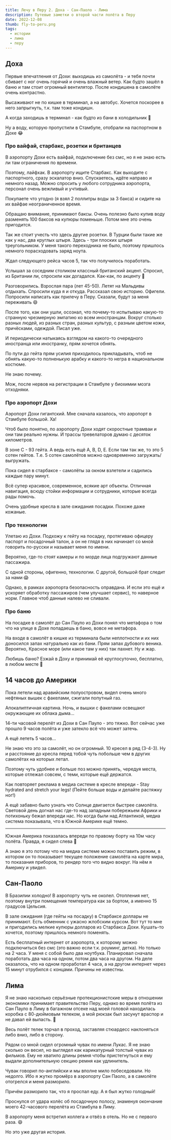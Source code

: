 ```yaml
---
title: Лечу в Перу 2. Доха - Сан-Паоло - Лима
description: Путевые заметки о второй части полёта в Перу
date: 2022-12-08
thumb: fly-to-peru.png
tags:
  - истории
  - лима
  - перу
---
```


## Доха

Первые впечатления от Дохи: выходишь из самолёта - и тебя почти сбивает с ног очень горячий и очень влажный ветер. Как будто зашёл в баню и там стоит огромный вентилятор. После кондишена в самолёте очень контрастно.

Высаживают не по кишке в терминал, а на автобус. Хочется поскорее в него запрыгнуть, т.к. там тоже кондишн.

А когда заходишь в терминал - как будто из бани в холодильник 🙈

Ну а воду, которую пропустили в Стамбуле, отобрали на паспортном в Дохе 😂

### Про вайфай, старбакс, розетки и британцев

В аэропорту Дохи есть вайфай, подключение без смс, но я не знаю есть ли там ограничения по времени.

Поэтому, лайфхак. В аэропорту ищите Старбакс. Как выходите с паспортного, сразу эскалатор вниз. Спускаетесь, идёте направо и немного назад. Можно спросить у любого сотрудника аэропорта, персонал очень вежливый и учтивый.

Покупаете что угодно (я взял 2 поллитры воды за 3 бакса) и сидите на их вайфае неограниченное время.

Обращаю внимание, принимают баксы. Очень полезно было купив воду разменять 100 баксов на купюры поменьше. Потом мне это очень пригодится.

Так же стоит учесть что здесь другие розетки. В Турции были такие же как у нас, два круглых штыря. Здесь - три плоских штыря треугольником. У меня такого переходника не было, поэтому пришлось немного порасходовать заряд ноута.

Ждал следующего рейса часов 5, так что получилось поработать.

Услышал за соседним столиком классный британский акцент. Спросил, из Британии ли, спросили как догадался. Как-как, по акценту 🙂

Разговорились. Взрослая пара (лет 45-50). Летят на Мальдивы отдыхать. Спросили куда я и откуда. Рассказал свою историю. Офигели. Попросили написать как прилечу в Перу. Сказали, будут за меня переживать 😄

После того, как они ушли, осознал, что почему-то испытываю какую-то странную чрезмерную эмпатию ко всем иностранцам. Вокруг столько разных людей, из разных стран, разных культур, с разным цветом кожи, причёсками, одеждой. Писал уже.

И периодически натыкаясь взглядом на какого-то очередного иностранца или иностранку, прям хочется обнять.

По пути до гейта прям усилия приходилось прикладывать, чтоб не обнять какую-то полненькую арабку и какого-то негра в национальном костюме.

Не знаю почему.

Мож, после нервов на регистрации в Стамбуле у биохимии мозга отходняки.

### Про аэропорт Дохи

Аэропорт Дохи гигантский. Мне сначала казалось, что аэропорт в Стамбуле большой. Ха!

Чтоб было понятно, по аэропорту Дохи ходят скоростные трамваи и они там реально нужны. И трассы тревелаторов думаю с десяток километров.

В зоне С - 93 гейта. А ведь есть ещё A, B, D, E. Если там так же, то это 5 сотен гейтов. Т.е. 5 сотен самолётов можно одновременно загружать/выгружать.

Пока сидел в старбаксе - самолёты за окном взлетели и садились каждые пару минут.

Всё супер красивое, современное, всякие арт объекты. Отличная навигация, всюду стойки информации и сотрудники, которые всегда рады помочь.

Очень удобные кресла в зале ожидания посадки. Похоже даже кожаные.

### Про технологии

Улетаю из Дохи. Подхожу к гейту на посадку, протягиваю офицеру паспорт и посадочный талон, а он не глядя в них начинает со мной говорить по-русски и называет меня по имени.

Вероятно, где-то стоят камеры и по морде лица подгружают данные пассажира.

С одной стороны, офигенно, технологии. С другой, большой брат следит за нами 😱

Однако, в рамках аэропорта безопасность оправдана. И если это ещё и ускоряет обработку пассажиров (чем улучшает сервис), то наверное норм. Главное чтоб данные налево не сливали.

### Про баню

На посадке в самолёт до Сан Пауло из Дохи понял что метафора о том что на улице в Дохе попадаешь в баню, вовсе не метафора.

На входе в самолёт в кишке из терминала были неплотности и их них доносился запах натурально как из бани. Прям запах дубового веника. Вероятно, Красное море (или какое там у них) так пахнет. Ну и жар.

Любишь баню? Езжай в Доху и принимай её круглосуточно, бесплатно, в любом месте 🙂

## 14 часов до Америки

Пока летели над аравийским полуостровом, видел очень много нефтяных вышек с факелами, сжигали попутный газ.

Апокалиптичная картина. Ночь, и вышки с факелами освещают окружающие их облака дыма...

14-ти часовой перелёт из Дохи в Сан Пауло - это тяжко. Вот сейчас уже прошло 9 часов полёта и уже затекло всё что может затечь.

А ещё лететь 5 часов...

Не знаю что это за самолёт, но он огромный. 10 кресел в ряд (3-4-3). Ну и расстояние до кресла перед тобой чуть побольше чем в других самолётах на которых летал.

Поэтому чуть удобнее и больше поз можно принять, чередуя места, которые отлежал совсем, с теми, которые ещё держатся.

Как повторяет реклама в медиа системе в кресле впереди - Stay hydrated and stretch your legs! (Пейте больше воды и делайте растяжку ног!)

А ещё забавно было узнать что Солнце двигается быстрее самолёта. Световой день догнал нас где-то над западным побережьем Африки и потихоньку бежал впереди нас. Но когда были над Атлантикой, медиа система показывала, что в Южной Америке ещё темно.

---

Южная Америка показалась впереди по правому борту на 10м часу полёта. Правда, я сидел слева 🙂

А знаю я это потому что на медиа системе можно поставить режим, в котором он то показывает текущее положение самолёта на карте мира, то показания приборов, то рендер того что видно вокруг. На нём я Америку и увидел.

## Сан-Паоло

В Бразилии холодно! В аэропорту чуть не околел. Отопления нет, поэтому внутри помещения температура как за бортом, а именно 15 градусов Цельсия.

В зале ожидания (где гейты на посадку) в Старбаксе доллары не принимают. Есть обменник с ужасно жлобским курсом. Вот тут то мне и пригодились мелкие купюры долларов из Старбакса Дохи. Кушать-то хочется, поэтому пришлось немного поменять.

Есть бесплатный интернет от аэропорта, к которому можно подключиться без смс (это важно если т.к. роуминг, детка). Но только на 2 часа. У меня с собой было два ноутбука. Планировал сначала поработать два часа на одном, потом два часа на другом. На деле оказалось, что на одном проработал 4 часа, а на другом интернет через 15 минут отрубился с концами. Причины не известны.

## Лима

Я не знаю насколько серьёзные протекционистские меры в отношении экономики принимает правительство Перу, однако во время полёта из Сан Пауло в Лиму в багажном отсеке над моей головой находилась коробка с 80-дюймовым телеком, а мой рюкзак был засунут враспор и не давал ей выпасть. 🙈

Весь полёт телек торчал в проход, заставляя стюардесс наклоняться либо вниз, либо в сторону.

Рядом со мной сидел огромный чувак по имени Лукас. Я не знаю сколько он весил, но выглядел как карикатурный толстый чувак из фильмов. Ему не хватило длины ремня чтобы пристегнуться и ему выдали дополнительную секцию ремня как удлинитель.

Чувак говорил по-английски и мы вполне мило побеседовали. Но недолго. Ибо я жутко промёрз в аэропорту Сан Паоло, а в самолёте отогрелся и меня разморило.

Причём разморило так, что я проспал еду. А я был жутко голодный!

Проснулся от удара колёс об посадочную полосу, знаменуя окончание моего 42-часового перелёта из Стамбула в Лиму.

В аэропорту меня встретил коллега и отвёз в отель. Но не с первого раза. 😄

Но это уже другая история.